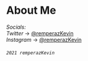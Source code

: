 # About Me

_Socials:_\
_Twitter_ → [@remperazKevin](https://twitter.com/remperazKevin)\
_Instagram_ → [@remperazKevin](https://www.instagram.com/remperazkevin/)

###### `2021 remperazKevin`
